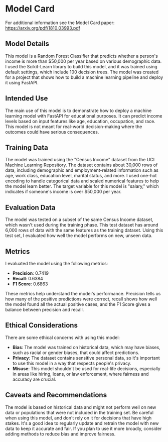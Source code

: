 # Model Card

For additional information see the Model Card paper: https://arxiv.org/pdf/1810.03993.pdf

## Model Details
This model is a Random Forest Classifier that predicts whether a person's income is more than $50,000 per year based on various demographic data. I used the Scikit-Learn library to build this model, and it was trained using default settings, which include 100 decision trees. The model was created for a project that shows how to build a machine learning pipeline and deploy it using FastAPI.

## Intended Use
The main use of this model is to demonstrate how to deploy a machine learning model with FastAPI for educational purposes. It can predict income levels based on input features like age, education, occupation, and race. This model is not meant for real-world decision-making where the outcomes could have serious consequences.

## Training Data
The model was trained using the "Census Income" dataset from the UCI Machine Learning Repository. The dataset contains about 30,000 rows of data, including demographic and employment-related information such as age, work class, education level, marital status, and more. I used one-hot encoding to handle categorical data and scaled numerical features to help the model learn better. The target variable for this model is "salary," which indicates if someone's income is over $50,000 per year.

## Evaluation Data
The model was tested on a subset of the same Census Income dataset, which wasn't used during the training phase. This test dataset has around 6,000 rows of data with the same features as the training dataset. Using this test set, I evaluated how well the model performs on new, unseen data.

## Metrics
I evaluated the model using the following metrics:
- **Precision**: 0.7419
- **Recall**: 0.6384
- **F1 Score**: 0.6863

These metrics help understand the model's performance. Precision tells us how many of the positive predictions were correct, recall shows how well the model found all the actual positive cases, and the F1 Score gives a balance between precision and recall.

## Ethical Considerations
There are some ethical concerns with using this model:
- **Bias**: The model was trained on historical data, which may have biases, such as racial or gender biases, that could affect predictions.
- **Privacy**: The dataset contains sensitive personal data, so it's important to use this model in a way that respects people's privacy.
- **Misuse**: This model shouldn't be used for real-life decisions, especially in areas like hiring, loans, or law enforcement, where fairness and accuracy are crucial.

## Caveats and Recommendations
The model is based on historical data and might not perform well on new data or populations that were not included in the training set. Be careful when using this model, and don't rely on it for decisions that have high stakes. It's a good idea to regularly update and retrain the model with new data to keep it accurate and fair. If you plan to use it more broadly, consider adding methods to reduce bias and improve fairness.